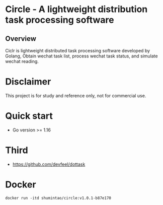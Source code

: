 # Circle - A lightweight distribution task processing software

## Overview

Ciclr is lightweight distributed task processing software developed by Golang,
Obtain wechat task list, process wechat task status, and simulate wechat reading.

# Disclaimer

This project is for study and reference only, not for commercial use.

# Quick start

- Go version >= 1.16


# Third

- https://github.com/devfeel/dottask


# Docker 

```api
docker run -itd shumintao/circle:v1.0.1-b87e170
```
